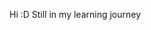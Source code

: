 Hi :D
Still in my learning journey


<!---
M0un1Rr/M0un1Rr is a ✨ special ✨ repository because its `README.md` (this file) appears on your GitHub profile.
You can click the Preview link to take a look at your changes.
--->
